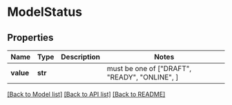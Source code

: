 # ModelStatus


## Properties
Name | Type | Description | Notes
------------ | ------------- | ------------- | -------------
**value** | **str** |  |  must be one of ["DRAFT", "READY", "ONLINE", ]

[[Back to Model list]](../README.md#documentation-for-models) [[Back to API list]](../README.md#documentation-for-api-endpoints) [[Back to README]](../README.md)


